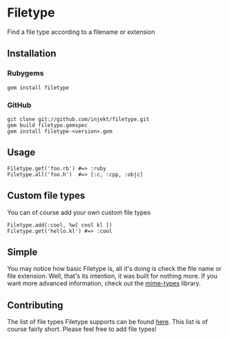Filetype
========

Find a file type according to a filename or extension

Installation
------------

### Rubygems

    gem install filetype

### GitHub

    git clone git://github.com/injekt/filetype.git
    gem build filetype.gemspec
    gem install filetype-<version>.gem

Usage
-----

    Filetype.get('foo.rb') #=> :ruby
    Filetype.all('foo.h')  #=> [:c, :cpp, :objc]

Custom file types
-----------------

You can of course add your own custom file types

    Filetype.add(:cool, %w[ cool kl ])
    Filetype.get('hello.kl') #=> :cool

Simple
------

You may notice how basic Filetype is, all it's doing is check the file name
or file extension. Well, that's its intention, it was built for nothing more.
If you want more advanced information, check out the
[mime-types](http://mime-types.rubyforge.org/) library.

Contributing
------------

The list of file types Filetype supports can be found
[here](https://github.com/injekt/filetype/blob/master/lib/filetype.rb#L6).
This list is of course fairly short. Please feel free to add file types!